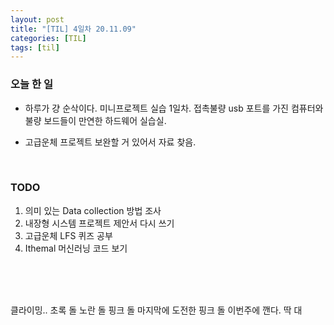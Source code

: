 ```yaml
---
layout: post
title: "[TIL] 4일차 20.11.09"
categories: [TIL]
tags: [til]
---
```


### 오늘 한 일
* 하루가 걍 순삭이다. 미니프로젝트 실습 1일차.
접촉불량 usb 포트를 가진 컴퓨터와 불량 보드들이 만연한 하드웨어 실습실.

* 고급운체 프로젝트 보완할 거 있어서 자료 찾음.

<br>

### TODO
1) 의미 있는 Data collection 방법 조사
2) 내장형 시스템 프로젝트 제안서 다시 쓰기
3) 고급운체 LFS 퀴즈 공부
4) Ithemal 머신러닝 코드 보기


<br><br><br>

클라이밍.. 초록 돌 노란 돌 핑크 돌
마지막에 도전한 핑크 돌 이번주에 깬다. 딱 대
